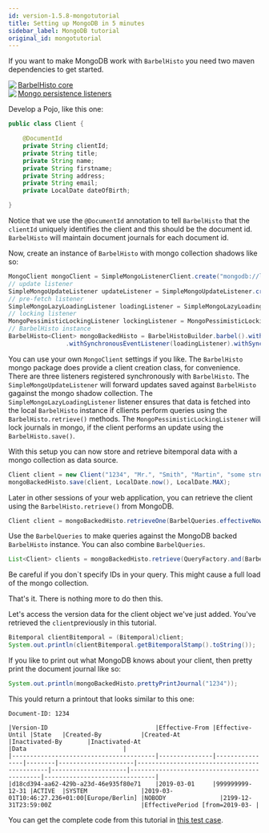 ```yaml
---
id: version-1.5.8-mongotutorial
title: Setting up MongoDB in 5 minutes
sidebar_label: MongoDB tutorial
original_id: mongotutorial
---
```

If you want to make MongoDB work with `BarbelHisto` you need two maven dependencies to get started.


<a href="https://search.maven.org/search?q=g:%22org.projectbarbel%22%20AND%20a:%22barbelhisto%22"><img src="https://img.shields.io/maven-central/v/org.projectbarbel/barbelhisto.svg?label=Maven%20Central" align="left">BarbelHisto core</a>
<br>
<a href="https://search.maven.org/search?q=g:%22org.projectbarbel%22%20AND%20a:%22barbelhisto-persistence-mongo%22"><img src="https://img.shields.io/maven-central/v/org.projectbarbel/barbelhisto-persistence-mongo.svg?label=Maven%20Central" align="left">Mongo persistence listeners</a>

Develop a Pojo, like this one:
```java
public class Client {

    @DocumentId
    private String clientId;
    private String title;
    private String name;
    private String firstname;
    private String address;
    private String email;
    private LocalDate dateOfBirth;

}
```
Notice that we use the `@DocumentId` annotation to tell `BarbelHisto` that the `clientId` uniquely identifies the client and this should be the document id. `BarbelHisto` will maintain document journals for each document id.

Now, create an instance of `BarbelHisto` with mongo collection shadows like so:
```java
MongoClient mongoClient = SimpleMongoListenerClient.create("mongodb://localhost:12345").getMongoClient();
// update listener
SimpleMongoUpdateListener updateListener = SimpleMongoUpdateListener.create(mongoClient, "testDb", "testCol", Client.class, BarbelHistoContext.getDefaultGson());
// pre-fetch listener
SimpleMongoLazyLoadingListener loadingListener = SimpleMongoLazyLoadingListener.create(mongoClient, "testDb", "testCol", Client.class, BarbelHistoContext.getDefaultGson());
// locking listener
MongoPessimisticLockingListener lockingListener = MongoPessimisticLockingListener.create(mongoClient, "lockDb", "docLocks");
// BarbelHisto instance
BarbelHisto<Client> mongoBackedHisto = BarbelHistoBuilder.barbel().withSynchronousEventListener(updateListener)
                .withSynchronousEventListener(loadingListener).withSynchronousEventListener(lockingListener).build();
```
You can use your own `MongoClient` settings if you like. The `BarbelHisto` mongo package does provide a client creation class, for convenience. There are three listeners registered synchronously with `BarbelHisto`. The `SimpleMongoUpdateListener` will forward updates saved against `BarbelHisto` gagainst the mongo shadow collection. The `SimpleMongoLazyLoadingListener` listener ensures that data is fetched into the local `BarbelHisto` instance if cllients perform queries using the `BarbelHisto.retrieve()` methods. The `MongoPessimisticLockingListener` will lock journals in mongo, if the client performs an update using the `BarbelHisto.save()`. 

With this setup you can now store and retrieve bitemporal data with a mongo collection as data source.
```java
Client client = new Client("1234", "Mr.", "Smith", "Martin", "some street 11", "somemail@projectbarbel.org", LocalDate.of(1973, 6, 20));
mongoBackedHisto.save(client, LocalDate.now(), LocalDate.MAX);
```  
Later in other sessions of your web application, you can retrieve the client using the `BarbelHisto.retrieve()` from MongoDB.
```java
Client client = mongoBackedHisto.retrieveOne(BarbelQueries.effectiveNow("1234"));
```  
Use the `BarbelQueries` to make queries against the MongoDB backed `BarbelHisto` instance. You can also combine `BarbelQueries`.
```java
List<Client> clients = mongoBackedHisto.retrieve(QueryFactory.and(BarbelQueries.effectiveNow("1234"),BarbelQueries.effectiveNow("1234")));
```  
Be careful if you don`t specify IDs in your query. This might cause a full load of the mongo collection.

That's it. There is nothing more to do then this. 

Let's access the version data for the client object we've just added. You've retrieved the `client`previously in this tutorial.
```java
Bitemporal clientBitemporal = (Bitemporal)client;
System.out.println(clientBitemporal.getBitemporalStamp().toString());
```
If you like to print out what MongoDB knows about your client, then pretty print the document journal like so:
```java
System.out.println(mongoBackedHisto.prettyPrintJournal("1234"));
```
This yould return a printout that looks similar to this one:
````
Document-ID: 1234

|Version-ID                              |Effective-From |Effective-Until |State   |Created-By           |Created-At                                   |Inactivated-By       |Inactivated-At                               |Data                           |
|----------------------------------------|---------------|----------------|--------|---------------------|---------------------------------------------|---------------------|---------------------------------------------|-------------------------------|
|d18cd394-aa62-429b-a23d-46e935f80e71    |2019-03-01     |999999999-12-31 |ACTIVE  |SYSTEM               |2019-03-01T10:46:27.236+01:00[Europe/Berlin] |NOBODY               |2199-12-31T23:59:00Z                         |EffectivePeriod [from=2019-03- |
````

You can get the complete code from this tutorial in [this test case](https://github.com/projectbarbel/barbelhisto-persistence-mongo/blob/master/src/test/java/com/projectbarbel/histo/persistence/mongo/IntegratingMongo_Tutorial_DZone.java).